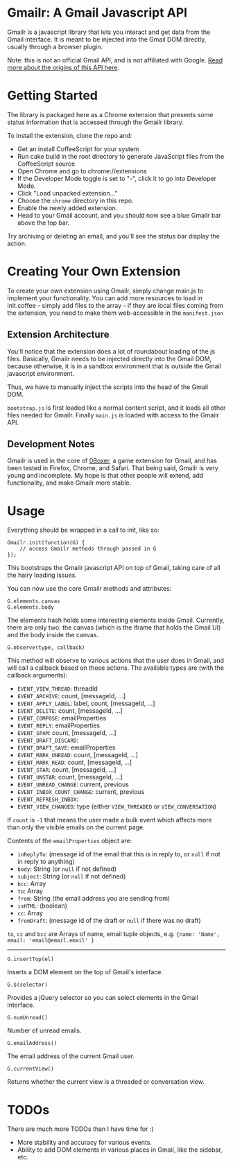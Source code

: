 Gmailr: A Gmail Javascript API
==============================

Gmailr is a javascript library that lets you interact and get data from the Gmail interface. It is meant to be injected into the Gmail DOM directly, usually through a browser plugin.

Note: this is not an official Gmail API, and is not affiliated with Google. [Read more about the origins of this API here](http://www.jamesyu.org/2011/02/05/introducing-gmailr-an-unofficial-javscript-api-for-gmail/).

Getting Started
===============

The library is packaged here as a Chrome extension that presents some status information that is accessed through the Gmailr library.

To install the extension, clone the repo and:


- Get an install CoffeeScript for your system
- Run cake build in the root directory to generate JavaScript files from the CoffeeScript source
- Open Chrome and go to chrome://extensions
- If the Developer Mode toggle is set to "-", click it to go into Developer Mode.
- Click "Load unpacked extension..."
- Choose the `chrome` directory in this repo.
- Enable the newly added extension.
- Head to your Gmail account, and you should now see a blue Gmailr bar above the top bar.

Try archiving or deleting an email, and you'll see the status bar display the action.

Creating Your Own Extension
===========================

To create your own extension using Gmailr, simply change main.js to implement your functionality.
You can add more resources to load in init.coffee - simply add files to the array - if they are local files coming from the extension, you need to make them web-accessible in the `manifest.json`

Extension Architecture
----------------------

You'll notice that the extension does a lot of roundabout loading of the js files. Basically, Gmailr needs to be injected directly into the Gmail DOM, because otherwise, it is in a sandbox environment that is outside the Gmail javascript environment.

Thus, we have to manually inject the scripts into the head of the Gmail DOM.

`bootstrap.js` is first loaded like a normal content script, and it loads all other files needed for Gmailr.
Finally `main.js` is loaded with access to the Gmailr API.

Development Notes
-----------------

Gmailr is used in the core of [0Boxer](http://www.0boxer.com), a game extension for Gmail, and has been tested in Firefox, Chrome, and Safari. That being said, Gmailr is very young and incomplete. My hope is that other people will extend, add functionality, and make Gmailr more stable.

Usage
=====

Everything should be wrapped in a call to init, like so:

    Gmailr.init(function(G) {
        // access Gmailr methods through passed in G
    });
    
This bootstraps the Gmailr javascript API on top of Gmail, taking care of all the hairy loading issues.

You can now use the core Gmailr methods and attributes:

    G.elements.canvas
    G.elements.body
    
The elements hash holds some interesting elements inside Gmail. Currently, there are only two: the canvas (which is the iframe that holds the Gmail UI) and the body inside the canvas.

    G.observe(type, callback)

This method will observe to various actions that the user does in Gmail, and will call a callback based on those actions. The available types are (with the callback arguments):

* `EVENT_VIEW_THREAD`: threadId
* `EVENT_ARCHIVE`: count, [messageId,  ...]
* `EVENT_APPLY_LABEL`: label, count, [messageId,  ...]
* `EVENT_DELETE`: count, [messageId,  ...]
* `EVENT_COMPOSE`: emailProperties
* `EVENT_REPLY`: emailProperties
* `EVENT_SPAM`: count, [messageId,  ...]
* `EVENT_DRAFT_DISCARD`: 
* `EVENT_DRAFT_SAVE`: emailProperties
* `EVENT_MARK_UNREAD`: count, [messageId,  ...]
* `EVENT_MARK_READ`: count, [messageId,  ...]
* `EVENT_STAR`: count, [messageId,  ...]
* `EVENT_UNSTAR`: count, [messageId,  ...]
* `EVENT_UNREAD_CHANGE`: current, previous
* `EVENT_INBOX_COUNT_CHANGE`: current, previous
* `EVENT_REFRESH_INBOX`: 
* `EVENT_VIEW_CHANGED`: type (either `VIEW_THREADED` or `VIEW_CONVERSATION`)

If `count` is `-1` that means the user made a bulk event which affects more than only the visible emails on the current page.

Contents of the `emailProperties` object are:

* `inReplyTo`: (message id of the email that this is in reply to, or `null` if not in reply to anything)
* `body`: String (or `null` if not defined)
* `subject`: String (or `null` if not defined)
* `bcc`: Array
* `to`: Array
* `from`: String (the email address you are sending from)
* `isHTML`: (boolean)
* `cc`: Array
* `fromDraft`: (message id of the draft or `null` if there was no draft)

`to`, `cc` and `bcc` are Arrays of name, email tuple objects, e.g. `{name: 'Name', email: 'email@email.email' }`

---


    G.insertTop(el)
    
Inserts a DOM element on the top of Gmail's interface.

    G.$(selector)
    
Provides a jQuery selector so you can select elements in the Gmail interface.

    G.numUnread()
    
Number of unread emails.

    G.emailAddress()

The email address of the current Gmail user.

    G.currentView()
    
Returns whether the current view is a threaded or conversation view.


TODOs
=====

There are much more TODOs than I have time for :) 

* More stability and accuracy for various events.
* Ability to add DOM elements in various places in Gmail, like the sidebar, etc.